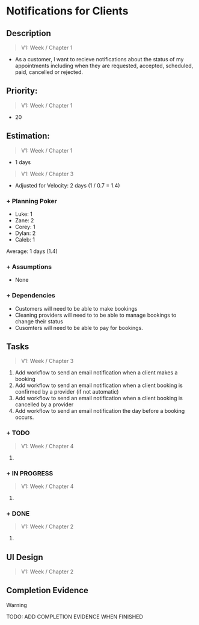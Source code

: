 # Notifications for Clients

## Description  

>   V1: Week / Chapter 1
- As a customer, I want to recieve notifications about the status of my appointments including when they are requested, accepted, scheduled, paid, cancelled or rejected. 

## Priority:  
>   V1: Week / Chapter 1 
- 20

## Estimation:  

>   V1: Week / Chapter 1
- 1 days

>   V1: Week / Chapter 3
- Adjusted for Velocity: 2 days (1 / 0.7 = 1.4)
  
### + Planning Poker  
  
- Luke: 1
- Zane: 2
- Corey: 1
- Dylan: 2
- Caleb: 1

Average: 1 days (1.4)

### + Assumptions  

- None

### + Dependencies

- Customers will need to be able to make bookings
- Cleaning providers will need to to be able to manage bookings to change their status
- Cusomters will need to be able to pay for bookings. 

## Tasks  
>   V1: Week / Chapter 3
1. Add workflow to send an email notification when a client makes a booking
2. Add workflow to send an email notification when a client booking is confirmed by a provider (if not automatic)
3. Add workflow to send an email notification when a client booking is cancelled by a provider
4. Add workflow to send an email notification the day before a booking occurs.
### + TODO
>   V1: Week / Chapter 4
1. 
### + IN PROGRESS 
>   V1: Week / Chapter 4
1. 
### + DONE
>   V1: Week / Chapter 2
1.


## UI Design  
>   V1: Week / Chapter 2


## Completion Evidence 
> [!WARNING]
> TODO: ADD COMPLETION EVIDENCE WHEN FINISHED
